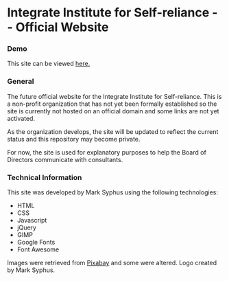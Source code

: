 # Integrate Institute for Self-reliance -- Official Website

### Demo
This site can be viewed [here.](https://msyphus.github.io/integrate/)

### General
The future official website for the Integrate Institute for Self-reliance.  This is a non-profit organization that has not yet been formally established so the site is currently not hosted on an official domain and some links are not yet activated.

As the organization develops, the site will be updated to reflect the current status and this repository may become private.

For now, the site is used for explanatory purposes to help the Board of Directors communicate with consultants.

### Technical Information
This site was developed by Mark Syphus using the following technologies:
* HTML
* CSS
* Javascript
* jQuery
* GIMP
* Google Fonts
* Font Awesome

Images were retrieved from [Pixabay](https://pixabay.com/) and some were altered.  Logo created by Mark Syphus.
